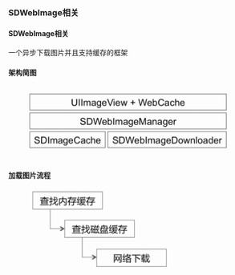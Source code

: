 ### SDWebImage相关
####  SDWebImage相关
一个异步下载图片并且支持缓存的框架

#### 架构简图
![](./img/Snip20190311_132.png)

#### 加载图片流程
![](./img/Snip20190311_133.png)




